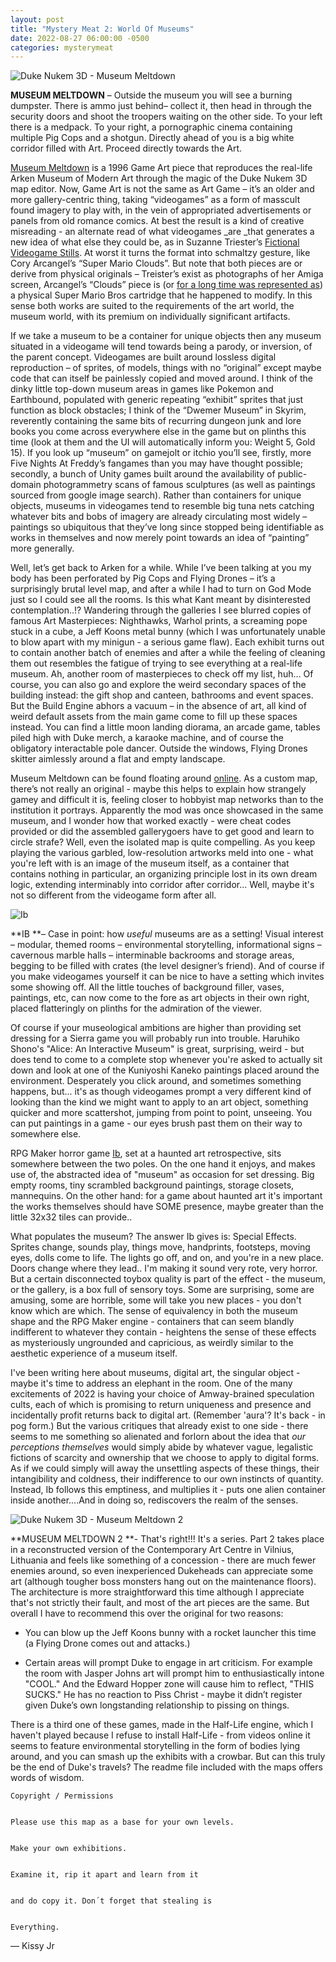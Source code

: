 ```yaml
---
layout: post
title: "Mystery Meat 2: World Of Museums"
date: 2022-08-27 06:00:00 -0500
categories: mysterymeat
---
```


![Duke Nukem 3D - Museum Meltdown](https://gdurl.com/foz5)

**MUSEUM MELTDOWN** – Outside the museum you will see a burning dumpster. There is ammo just behind– collect it, then head in through the security doors and shoot the troopers waiting on the other side. To your left there is a medpack. To your right, a pornographic cinema containing multiple Pig Cops and a shotgun. Directly ahead of you is a big white corridor filled with Art. Proceed directly towards the Art.

[Museum Meltdown](https://www.bernstrup.com/museum-meltdown-revisited) is a 1996 Game Art piece that reproduces the real-life Arken Museum of Modern Art through the magic of the Duke Nukem 3D map editor. Now, Game Art is not the same as Art Game – it’s an older and more gallery-centric thing, taking “videogames” as a form of masscult found imagery to play with, in the vein of appropriated advertisements or panels from old romance comics. At best the result is a kind of creative misreading - an alternate read of what videogames _are _that generates a new idea of what else they could be, as in Suzanne Triester’s [Fictional Videogame Stills](https://www.suzannetreister.net/Ampages/Amenu.html). At worst it turns the format into schmaltzy gesture, like Cory Arcangel’s “Super Mario Clouds”. But note that both pieces are or derive from physical originals – Treister’s exist as photographs of her Amiga screen, Arcangel’s “Clouds” piece is (or [for a long time was represented as](https://www.gamescenes.org/2017/11/game-art-patrick-lemieux-everything-but-the-clouds-2017.html)) a physical Super Mario Bros cartridge that he happened to modify. In this sense both works are suited to the requirements of the art world, the museum world, with its premium on individually significant artifacts.

If we take a museum to be a container for unique objects then any museum situated in a videogame will tend towards being a parody, or inversion, of the parent concept. Videogames are built around lossless digital reproduction – of sprites, of models, things with no “original” except maybe code that can itself be painlessly copied and moved around. I think of the dinky little top-down museum areas in games like Pokemon and Earthbound, populated with generic repeating “exhibit” sprites that just function as block obstacles; I think of  the “Dwemer Museum” in Skyrim, reverently containing the same bits of recurring dungeon junk and lore books you come across everywhere else in the game but on plinths this time (look at them and the UI will automatically inform you: Weight 5, Gold 15). If you look up “museum” on gamejolt or itchio you’ll see, firstly, more Five Nights At Freddy’s fangames than you may have thought possible; secondly, a bunch of Unity games built around the availability of public-domain photogrammetry scans of famous sculptures (as well as paintings sourced from google image search). Rather than containers for unique objects, museums in videogames tend to resemble big tuna nets catching whatever bits and bobs of imagery are already circulating most widely – paintings so ubiquitous that they’ve long since stopped being identifiable as works in themselves and now merely point towards an idea of “painting” more generally.

Well, let’s get back to Arken for a while. While I’ve been talking at you my body has been  perforated by Pig Cops and Flying Drones – it’s a surprisingly brutal level map, and after a while I had to turn on God Mode just so I could see all the rooms. Is this what Kant meant by disinterested contemplation..!? Wandering through the galleries I see blurred copies of famous Art Masterpieces: Nighthawks, Warhol prints, a screaming pope stuck in a cube, a Jeff Koons metal bunny (which I was unfortunately unable to blow apart with my minigun - a serious game flaw). Each exhibit turns out to contain another batch of enemies and after a while the feeling of cleaning them out resembles the fatigue of trying to see everything at a real-life museum. Ah, another room of masterpieces to check off my list, huh… Of course, you can also go and explore the weird secondary spaces of the building instead: the gift shop and canteen, bathrooms and event spaces. But the Build Engine abhors a vacuum – in the absence of art, all kind of weird default assets from the main game come to fill up these spaces instead. You can find a little moon landing diorama, an arcade game, tables piled high with Duke merch, a karaoke machine, and of course the obligatory interactable pole dancer. Outside the windows, Flying Drones skitter aimlessly around a flat and empty landscape.

Museum Meltdown can be found floating around [online](http://synworld.t0.or.at/level2/gaming_reader/artofgaming/museum.htm). As a custom map, there’s not really an original - maybe this helps to explain how strangely gamey and difficult it is, feeling closer to hobbyist map networks than to the institution it portrays. Apparently the mod was once showcased in the same museum, and I wonder how that worked exactly - were cheat codes provided or did the assembled gallerygoers have to get good and learn to circle strafe? Well, even the isolated map is quite compelling. As you keep playing the various garbled, low-resolution artworks meld into one - what you're left with is an image of the museum itself, as a container that contains nothing in particular, an organizing principle lost in its own dream logic, extending interminably into corridor after corridor... Well, maybe it's not so different from the videogame form after all.

![Ib](https://gdurl.com/QPCQ)

**IB **– Case in point: how _useful_ museums are as a setting! Visual interest – modular, themed rooms – environmental storytelling, informational signs – cavernous marble halls – interminable backrooms and storage areas, begging to be filled with crates (the level designer’s friend). And of course if you make videogames yourself it can be nice to have a setting which invites some showing off. All the little touches of background filler, vases, paintings, etc, can now come to the fore as art objects in their own right, placed flatteringly on plinths for the admiration of the viewer.

Of course if your museological ambitions are higher than providing set dressing for a Sierra game you will probably run into trouble. Haruhiko Shono's "Alice: An Interactive Museum" is great, surprising, weird - but does tend to come to a complete stop whenever you're asked to actually sit down and look at one of the Kuniyoshi Kaneko paintings placed around the environment. Desperately you click around, and sometimes something happens, but... it's as though videogames prompt a very different kind of looking than the kind we might want to apply to an art object, something quicker and more scattershot, jumping from point to point, unseeing. You can put paintings in a game -  our eyes brush past them on their way to somewhere else.

RPG Maker horror game [Ib](https://store.steampowered.com/app/1901370/Ib/), set at a haunted art retrospective, sits somewhere between the two poles. On the one hand it enjoys, and makes use of, the abstracted idea of "museum" as occasion for set dressing. Big empty rooms, tiny scrambled background paintings, storage closets, mannequins. On the other hand: for a game about haunted art it's important the works themselves should have SOME presence, maybe greater than the little 32x32 tiles can provide..

What populates the museum? The answer Ib gives is: Special Effects. Sprites change, sounds play, things move, handprints, footsteps, moving eyes, dolls come to life. The lights go off, and on, and you're in a new place. Doors change where they lead.. I'm making it sound very rote, very horror. But a certain disconnected toybox quality is part of the effect - the museum, or the gallery, is a box full of sensory toys. Some are surprising, some are amusing, some are horrible, some will take you new places - you don't know which are which. The sense of equivalency in both the museum shape and the RPG Maker engine - containers that can seem blandly indifferent to whatever they contain - heightens the sense of these effects as mysteriously ungrounded and capricious, as weirdly similar to the aesthetic experience of a museum itself.

I've been writing here about museums, digital art, the singular object - maybe it's time to address an elephant in the room. One of the many excitements of 2022 is having your choice of Amway-brained speculation cults, each of which is promising to return uniqueness and presence and incidentally profit returns back to digital art. (Remember 'aura'? It's back - in pog form.) But the various critiques that already exist to one side - there seems to me something so alienated and forlorn about the idea that _our perceptions themselves_ would simply abide by whatever vague, legalistic fictions of scarcity and ownership that we choose to apply to digital forms. As if we could simply will away the unsettling aspects of these things, their intangibility and coldness, their indifference to our own instincts of quantity. Instead, Ib follows this emptiness, and multiplies it - puts one alien container inside another....And in doing so, rediscovers the realm of the senses.

![Duke Nukem 3D - Museum Meltdown 2](https://gdurl.com/Hchj)

**MUSEUM MELTDOWN 2 **- That's right!!! It's a series. Part 2 takes place in a reconstructed version of the Contemporary Art Centre in Vilnius, Lithuania and feels like something of a concession - there are much fewer enemies around, so even inexperienced Dukeheads can appreciate some art (although tougher boss monsters hang out on the maintenance floors). The architecture is more straightforward this time although I appreciate that's not strictly their fault, and most of the art pieces are the same. But overall I have to recommend this over the original for two reasons:

- You can blow up the Jeff Koons bunny with a rocket launcher this time (a Flying Drone comes out and attacks.)

- Certain areas will prompt Duke to engage in art criticism. For example the room with Jasper Johns art will prompt him to enthusiastically intone "COOL." And the Edward Hopper zone will cause him to reflect, "THIS SUCKS." He has no reaction to Piss Christ - maybe it didn’t register given Duke’s own longstanding relationship to pissing on things.

There is a third one of these games, made in the Half-Life engine, which I haven't played because I refuse to install Half-Life - from videos online it seems to feature environmental storytelling in the form of bodies lying around, and you can smash up the exhibits with a crowbar. But can this truly be the end of Duke's travels? The readme file included with the maps offers words of wisdom.


    Copyright / Permissions


    Please use this map as a base for your own levels.


    Make your own exhibitions.


    Examine it, rip it apart and learn from it


    and do copy it. Don´t forget that stealing is


    Everything.

— Kissy Jr

